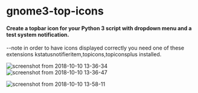 # gnome3-top-icons
#### Create a topbar icon for your Python 3 script with dropdown menu and a test system notification.



--note in order to have icons displayed correctly you need one of these extensions kstatusnotifieritem,topicons,topiconsplus installed.



![screenshot from 2018-10-10 13-36-34](https://user-images.githubusercontent.com/43976537/46754898-a37cf600-cc91-11e8-8bf9-01764cab8f82.png)
![screenshot from 2018-10-10 13-36-47](https://user-images.githubusercontent.com/43976537/46754907-aaa40400-cc91-11e8-93ec-8b8c352155cc.png)

![screenshot from 2018-10-10 13-58-11](https://user-images.githubusercontent.com/43976537/46756156-c5c44300-cc94-11e8-8539-fa91841b05f4.png)

